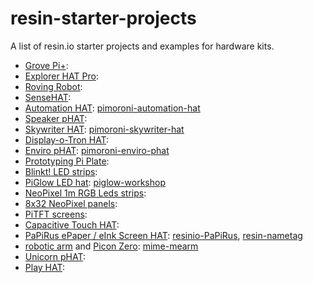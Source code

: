# resin-starter-projects

A list of resin.io starter projects and examples for hardware kits.

* [Grove Pi+](https://www.dexterindustries.com/shop/grovepi-board/):
* [Explorer HAT Pro](https://shop.pimoroni.com/collections/raspberry-pi/products/explorer-hat):
* [Roving Robot](https://shop.pimoroni.com/products/sts-pi):
* [SenseHAT](https://shop.pimoroni.com/products/raspberry-pi-sense-hat):
* [Automation HAT](https://shop.pimoroni.com/collections/raspberry-pi/products/automation-phat): [pimoroni-automation-hat  ](https://github.com/resin-io-playground/pimoroni-automation-hat)
* [Speaker pHAT](https://shop.pimoroni.com/collections/raspberry-pi/products/speaker-phat):
* [Skywriter HAT](https://shop.pimoroni.com/products/skywriter-hat): [pimoroni-skywriter-hat](https://github.com/resin-io-playground/pimoroni-skywriter-hat)
* [Display-o-Tron HAT](https://shop.pimoroni.com/products/display-o-tron-hat):
* [Enviro pHAT](https://shop.pimoroni.com/collections/raspberry-pi/products/enviro-phat): [pimoroni-enviro-phat](https://github.com/resin-io-playground/pimoroni-enviro-phat)
* [Prototyping Pi Plate](https://www.modmypi.com/raspberry-pi/breakout-boards/52pi/52pi-prototyping-pi-plate-40-pin-layout):
* [Blinkt! LED strips](https://shop.pimoroni.com/products/blinkt):
* [PiGlow LED hat](https://shop.pimoroni.com/products/piglow): [piglow-workshop](https://github.com/resin-io-playground/piglow-workshop)
* [NeoPixel 1m RGB Leds strips](https://www.adafruit.com/products/2562):
* [8x32 NeoPixel panels](https://www.adafruit.com/products/2294):
* [PiTFT screens](https://www.adafruit.com/products/2455):
* [Capacitive Touch HAT](https://shop.pimoroni.com/products/adafruit-capacitive-touch-hat-for-raspberry-pi-mini-kit-mpr121):
* [PaPiRus ePaper / eInk Screen HAT](https://www.modmypi.com/raspberry-pi/screens-and-displays/papirus-epaper--eink-screen-hat-for-raspberry-pi-large/): [resinio-PaPiRus](https://github.com/resin-io-playground/resinio-PaPiRus), [resin-nametag](https://github.com/resin-io-playground/resin-nametag)
* [robotic arm](https://shop.pimoroni.com/products/mearm) and [Picon Zero](https://shop.pimoroni.com/products/picon-zero-intelligent-robotics-controller-for-raspberry-pi): [mime-mearm](https://github.com/resin-io-playground/mime-mearm)
* [Unicorn pHAT](https://shop.pimoroni.com/products/unicorn-phat):
* [Play HAT](http://4tronix.co.uk/store/index.php?rt=product/product&path=43_83&product_id=441):
